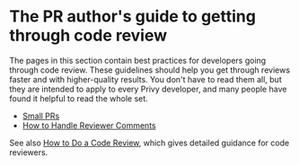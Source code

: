 # The PR author's guide to getting through code review

The pages in this section contain best practices for developers going through
code review. These guidelines should help you get through reviews faster and
with higher-quality results. You don't have to read them all, but they are
intended to apply to every Privy developer, and many people have found it
helpful to read the whole set.

-   [Small PRs](small-prs.md)
-   [How to Handle Reviewer Comments](handling-comments.md)

See also [How to Do a Code Review](../reviewer/), which gives detailed guidance
for code reviewers.
